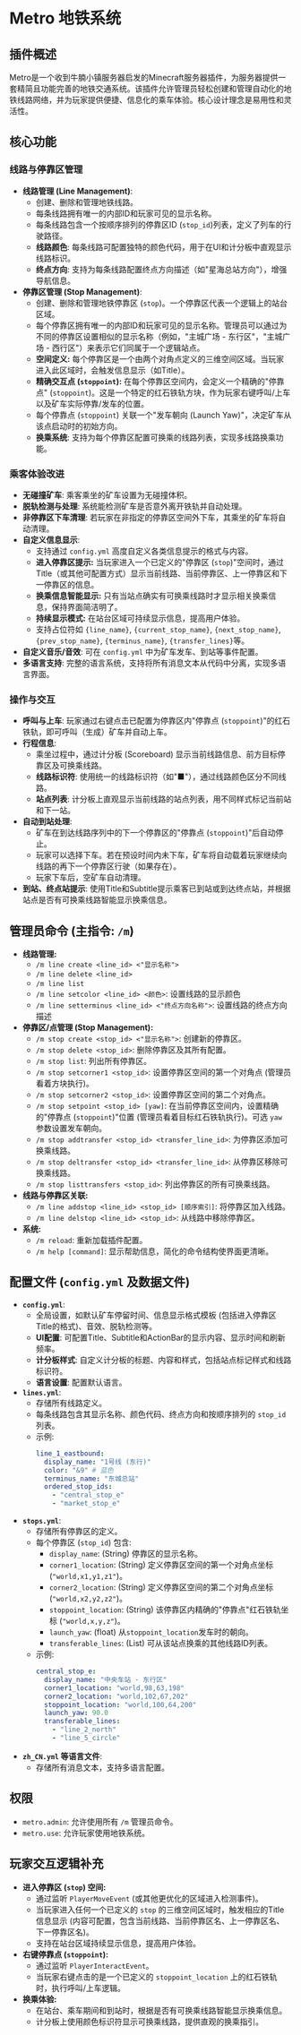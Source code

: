 # Metro 地铁系统

## 插件概述

Metro是一个收到牛腩小镇服务器启发的Minecraft服务器插件，为服务器提供一套精简且功能完善的地铁交通系统。该插件允许管理员轻松创建和管理自动化的地铁线路网络，并为玩家提供便捷、信息化的乘车体验。核心设计理念是易用性和灵活性。

## 核心功能

### 线路与停靠区管理

* **线路管理 (Line Management)**:
    * 创建、删除和管理地铁线路。
    * 每条线路拥有唯一的内部ID和玩家可见的显示名称。
    * 每条线路包含一个按顺序排列的停靠区ID (`stop_id`)列表，定义了列车的行驶路径。
    * **线路颜色**: 每条线路可配置独特的颜色代码，用于在UI和计分板中直观显示线路标识。
    * **终点方向**: 支持为每条线路配置终点方向描述（如"星海总站方向"），增强导航信息。
* **停靠区管理 (Stop Management)**:
    * 创建、删除和管理地铁停靠区 (`stop`)。一个停靠区代表一个逻辑上的站台区域。
    * 每个停靠区拥有唯一的内部ID和玩家可见的显示名称。管理员可以通过为不同的停靠区设置相似的显示名称（例如，"主城广场 - 东行区"，"主城广场 - 西行区"）来表示它们同属于一个逻辑站点。
    * **空间定义:** 每个停靠区是一个由两个对角点定义的三维空间区域。当玩家进入此区域时，会触发信息显示（如Title）。
    * **精确交互点 (`stoppoint`):** 在每个停靠区空间内，会定义一个精确的"停靠点" (`stoppoint`)。这是一个特定的红石铁轨方块，作为玩家右键呼叫/上车以及矿车实际停靠/发车的位置。
    * 每个停靠点 (`stoppoint`) 关联一个"发车朝向 (Launch Yaw)"，决定矿车从该点启动时的初始方向。
    * **换乘系统**: 支持为每个停靠区配置可换乘的线路列表，实现多线路换乘功能。

### 乘客体验改进

* **无碰撞矿车**: 乘客乘坐的矿车设置为无碰撞体积。
* **脱轨检测与处理**: 系统能检测矿车是否意外离开铁轨并自动处理。
* **非停靠区下车清理**: 若玩家在非指定的停靠区空间外下车，其乘坐的矿车将自动清理。
* **自定义信息显示**:
    * 支持通过 `config.yml` 高度自定义各类信息提示的格式与内容。
    * **进入停靠区提示:** 当玩家进入一个已定义的"停靠区 (`stop`)"空间时，通过Title（或其他可配置方式）显示当前线路、当前停靠区、上一停靠区和下一停靠区的信息。
    * **换乘信息智能显示:** 只有当站点确实有可换乘线路时才显示相关换乘信息，保持界面简洁明了。
    * **持续显示模式:** 在站台区域可持续显示信息，提高用户体验。
    * 支持占位符如 `{line_name}`, `{current_stop_name}`, `{next_stop_name}`, `{prev_stop_name}`, `{terminus_name}`, `{transfer_lines}`等。
* **自定义音乐/音效**: 可在 `config.yml` 中为矿车发车、到站等事件配置。
* **多语言支持**: 完整的语言系统，支持将所有消息文本从代码中分离，实现多语言界面。

### 操作与交互

* **呼叫与上车**: 玩家通过右键点击已配置为停靠区内"停靠点 (`stoppoint`)"的红石铁轨，即可呼叫（生成）矿车并自动上车。
* **行程信息**:
    * 乘坐过程中，通过计分板 (Scoreboard) 显示当前线路信息、前方目标停靠区及可换乘线路。
    * **线路标识符**: 使用统一的线路标识符（如"■"），通过线路颜色区分不同线路。
    * **站点列表**: 计分板上直观显示当前线路的站点列表，用不同样式标记当前站和下一站。
* **自动到站处理**:
    * 矿车在到达线路序列中的下一个停靠区的"停靠点 (`stoppoint`)"后自动停止。
    * 玩家可以选择下车。若在预设时间内未下车，矿车将自动载着玩家继续向线路的再下一个停靠区行驶（如果存在）。
    * 玩家下车后，空矿车自动清理。
* **到站、终点站提示**: 使用Title和Subtitle提示乘客已到站或到达终点站，并根据站点是否有可换乘线路智能显示换乘信息。

## 管理员命令 (主指令: `/m`)

* **线路管理:**
    * `/m line create <line_id> <"显示名称">`
    * `/m line delete <line_id>`
    * `/m line list`
    * `/m line setcolor <line_id> <颜色>`: 设置线路的显示颜色
    * `/m line setterminus <line_id> <"终点方向名称">`: 设置线路的终点方向描述
* **停靠区/点管理 (Stop Management):**
    * `/m stop create <stop_id> <"显示名称">`: 创建新的停靠区。
    * `/m stop delete <stop_id>`: 删除停靠区及其所有配置。
    * `/m stop list`: 列出所有停靠区。
    * `/m stop setcorner1 <stop_id>`: 设置停靠区空间的第一个对角点 (管理员看着方块执行)。
    * `/m stop setcorner2 <stop_id>`: 设置停靠区空间的第二个对角点。
    * `/m stop setpoint <stop_id> [yaw]`: 在当前停靠区空间内，设置精确的"停靠点 (`stoppoint`)"位置 (管理员看着目标红石铁轨执行)。可选 `yaw` 参数设置发车朝向。
    * `/m stop addtransfer <stop_id> <transfer_line_id>`: 为停靠区添加可换乘线路。
    * `/m stop deltransfer <stop_id> <transfer_line_id>`: 从停靠区移除可换乘线路。
    * `/m stop listtransfers <stop_id>`: 列出停靠区的所有可换乘线路。
* **线路与停靠区关联:**
    * `/m line addstop <line_id> <stop_id> [顺序索引]`: 将停靠区加入线路。
    * `/m line delstop <line_id> <stop_id>`: 从线路中移除停靠区。
* **系统:**
    * `/m reload`: 重新加载插件配置。
    * `/m help [command]`: 显示帮助信息，简化的命令结构使界面更清晰。

## 配置文件 (`config.yml` 及数据文件)

* **`config.yml`**:
    * 全局设置，如默认矿车停留时间、信息显示格式模板 (包括进入停靠区Title的格式)、音效、脱轨检测等。
    * **UI配置**: 可配置Title、Subtitle和ActionBar的显示内容、显示时间和刷新频率。
    * **计分板样式**: 自定义计分板的标题、内容和样式，包括站点标记样式和线路标识符。
    * **语言设置**: 配置默认语言。
* **`lines.yml`**:
    * 存储所有线路定义。
    * 每条线路包含其显示名称、颜色代码、终点方向和按顺序排列的 `stop_id` 列表。
    * 示例:
        ```yaml
        line_1_eastbound:
          display_name: "1号线 (东行)"
          color: "&9" # 蓝色
          terminus_name: "东城总站"
          ordered_stop_ids:
            - "central_stop_e"
            - "market_stop_e"
        ```
* **`stops.yml`**:
    * 存储所有停靠区的定义。
    * 每个停靠区 (`stop_id`) 包含:
        * `display_name`: (String) 停靠区的显示名称。
        * `corner1_location`: (String) 定义停靠区空间的第一个对角点坐标 (`"world,x1,y1,z1"`)。
        * `corner2_location`: (String) 定义停靠区空间的第二个对角点坐标 (`"world,x2,y2,z2"`)。
        * `stoppoint_location`: (String) 该停靠区内精确的"停靠点"红石铁轨坐标 (`"world,x,y,z"`)。
        * `launch_yaw`: (float) 从`stoppoint_location`发车时的朝向。
        * `transferable_lines`: (List) 可从该站点换乘的其他线路ID列表。
    * 示例:
        ```yaml
        central_stop_e:
          display_name: "中央车站 - 东行区"
          corner1_location: "world,98,63,198"
          corner2_location: "world,102,67,202"
          stoppoint_location: "world,100,64,200" 
          launch_yaw: 90.0
          transferable_lines:
            - "line_2_north"
            - "line_5_circle"
        ```
* **`zh_CN.yml` 等语言文件**:
    * 存储所有消息文本，支持多语言配置。

## 权限

* `metro.admin`: 允许使用所有 `/m` 管理员命令。
* `metro.use`: 允许玩家使用地铁系统。

## 玩家交互逻辑补充

* **进入停靠区 (`stop`) 空间:**
    * 通过监听 `PlayerMoveEvent` (或其他更优化的区域进入检测事件)。
    * 当玩家进入任何一个已定义的 `stop` 的三维空间区域时，触发相应的Title信息显示 (内容可配置，包含当前线路、当前停靠区名、上一停靠区名、下一停靠区名)。
    * 支持在站台区域持续显示信息，提高用户体验。
* **右键停靠点 (`stoppoint`):**
    * 通过监听 `PlayerInteractEvent`。
    * 当玩家右键点击的是一个已定义的 `stoppoint_location` 上的红石铁轨时，执行呼叫/上车逻辑。
* **换乘体验:**
    * 在站台、乘车期间和到站时，根据是否有可换乘线路智能显示换乘信息。
    * 计分板上使用颜色标识符显示可换乘线路，提供直观的换乘指引。
